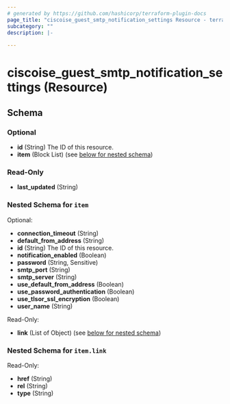 ```yaml
---
# generated by https://github.com/hashicorp/terraform-plugin-docs
page_title: "ciscoise_guest_smtp_notification_settings Resource - terraform-provider-ciscoise"
subcategory: ""
description: |-
  
---
```


# ciscoise_guest_smtp_notification_settings (Resource)





<!-- schema generated by tfplugindocs -->
## Schema

### Optional

- **id** (String) The ID of this resource.
- **item** (Block List) (see [below for nested schema](#nestedblock--item))

### Read-Only

- **last_updated** (String)

<a id="nestedblock--item"></a>
### Nested Schema for `item`

Optional:

- **connection_timeout** (String)
- **default_from_address** (String)
- **id** (String) The ID of this resource.
- **notification_enabled** (Boolean)
- **password** (String, Sensitive)
- **smtp_port** (String)
- **smtp_server** (String)
- **use_default_from_address** (Boolean)
- **use_password_authentication** (Boolean)
- **use_tlsor_ssl_encryption** (Boolean)
- **user_name** (String)

Read-Only:

- **link** (List of Object) (see [below for nested schema](#nestedatt--item--link))

<a id="nestedatt--item--link"></a>
### Nested Schema for `item.link`

Read-Only:

- **href** (String)
- **rel** (String)
- **type** (String)


